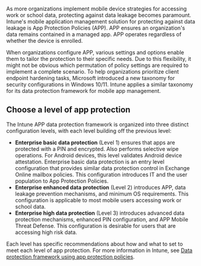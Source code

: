 As more organizations implement mobile device strategies for accessing work or school data, protecting against data leakage becomes paramount. Intune's mobile application management solution for protecting against data leakage is App Protection Policies (APP). APP ensures an organization's data remains contained in a managed app. APP operates regardless of whether the device is enrolled. 

When organizations configure APP, various settings and options enable them to tailor the protection to their specific needs. Due to this flexibility, it might not be obvious which permutation of policy settings are required to implement a complete scenario. To help organizations prioritize client endpoint hardening tasks, Microsoft introduced a new taxonomy for security configurations in Windows 10/11. Intune applies a similar taxonomy for its data protection framework for mobile app management.

## Choose a level of app protection

The Intune APP data protection framework is organized into three distinct configuration levels, with each level building off the previous level:

- **Enterprise basic data protection** (Level 1) ensures that apps are protected with a PIN and encrypted. Also performs selective wipe operations. For Android devices, this level validates Android device attestation. Enterprise basic data protection is an entry level configuration that provides similar data protection control in Exchange Online mailbox policies. This configuration introduces IT and the user population to App Protection Policies.
- **Enterprise enhanced data protection** (Level 2) introduces APP, data leakage prevention mechanisms, and minimum OS requirements. This configuration is applicable to most mobile users accessing work or school data.
- **Enterprise high data protection** (Level 3) introduces advanced data protection mechanisms, enhanced PIN configuration, and APP Mobile Threat Defense. This configuration is desirable for users that are accessing high risk data.

Each level has specific recommendations about how and what to set to meet each level of app protection. For more information in Intune, see [Data protection framework using app protection policies](/mem/intune/apps/app-protection-framework?azure-portal=true).